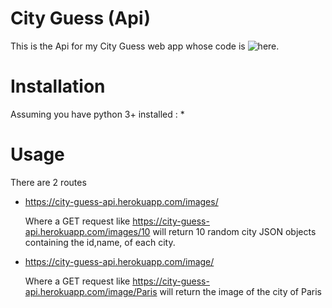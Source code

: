 # City Guess (Api)

This is the Api for my City Guess web app whose code is ![here](https://github.com/nick-korres/city_guess_app).

# Installation
  Assuming you have python 3+ installed :
    * 

# Usage 

There are 2 routes 
  * https://city-guess-api.herokuapp.com/images/<numOfCities>
      
      Where a GET request like https://city-guess-api.herokuapp.com/images/10 will return 10 random city JSON objects containing the id,name, of each city.
      
  * https://city-guess-api.herokuapp.com/image/<name>
  
    Where a GET request like https://city-guess-api.herokuapp.com/image/Paris will return the image of the city of Paris
